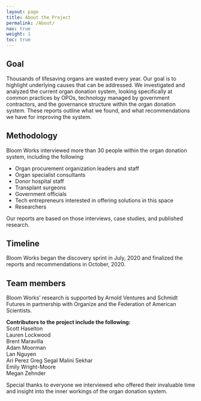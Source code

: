 ```yaml
---
layout: page
title: About the Project
permalink: /About/
nav: true
weight: 1
toc: true
---
```


## Goal

Thousands of lifesaving organs are wasted every year. Our goal is to highlight underlying causes that can be addressed. We investigated and analyzed the current organ donation system, looking specifically at common practices by OPOs, technology managed by government contractors, and the governance structure within the organ donation system. These reports outline what we found, and what recommendations we have for improving the system. 


## Methodology 

Bloom Works interviewed more than 30 people within the organ donation system, including the following: 


*   Organ procurement organization leaders and staff
*   Organ specialist consultants
*   Donor hospital staff
*   Transplant surgeons
*   Government officials
*   Tech entrepreneurs interested in offering solutions in this space
*   Researchers 

Our reports are based on those interviews, case studies, and published research. 


##  Timeline

Bloom Works began the discovery sprint in July, 2020 and finalized the reports and recommendations in October, 2020. 


## Team members 

Bloom Works’ research is supported by Arnold Ventures and Schmidt Futures in partnership with Organize and the Federation of American Scientists.

**Contributors to the project include the following:**    
Scott Haselton   
Lauren Lockwood   
Brent Maravilla   
Adam Moorman  
Lan Nguyen  
Ari Perez 
Greg Segal
Malini Sekhar     
Emily Wright-Moore  
Megan Zehnder  

Special thanks to everyone we interviewed who offered their invaluable time and insight into the inner workings of the organ donation system. 
